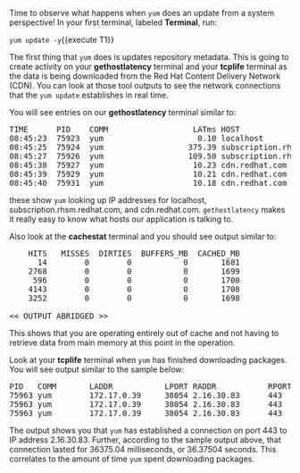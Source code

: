 Time to observe what happens when `yum` does an update from a system perspective! In your first terminal, labeled **Terminal**, run:

`yum update -y`{{execute T1}}

The first thing that `yum` does is updates repository metadata. This is going to create activity on your **gethostlatency** terminal and your **tcplife** terminal as the data is being downloaded from the Red Hat Content Delivery Network (CDN). You can look at those tool outputs to see the network connections that the `yum update` establishes in real time.

You will see entries on our **gethostlatency** terminal similar to:

<pre class="file">
TIME      PID    COMM                  LATms HOST
08:45:23  75923  yum                    0.10 localhost
08:45:25  75924  yum                  375.39 subscription.rhsm.redhat.com
08:45:27  75926  yum                  109.50 subscription.rhsm.redhat.com
08:45:38  75927  yum                   10.23 cdn.redhat.com
08:45:39  75929  yum                   10.21 cdn.redhat.com
08:45:40  75931  yum                   10.18 cdn.redhat.com
</pre>

these show `yum` looking up IP addresses for localhost, subscription.rhsm.redhat.com, and cdn.redhat.com. `gethostlatency` makes it really easy to know what hosts our application is talking to.

Also look at the **cachestat** terminal and you should see output similar to:

<pre class="file">
    HITS   MISSES  DIRTIES  BUFFERS_MB  CACHED_MB
      14        0        0           0       1681
    2768        0        0           0       1699
     596        0        0           0       1700
    4143        0        0           0       1708
    3252        0        0           0       1698

<< OUTPUT ABRIDGED >>
</pre>

This shows that you are operating entirely out of cache and not having to retrieve data from main memory at this point in the operation. 

Look at your **tcplife** terminal when `yum` has finished downloading packages.  You will see output similar to the sample below:

<pre class="file">
PID   COMM       LADDR           LPORT RADDR           RPORT TX_KB RX_KB MS
75963 yum        172.17.0.39     38054 2.16.30.83      443      23 138393 36375.04
75963 yum        172.17.0.39     38054 2.16.30.83      443      24 163378 36374.62
75963 yum        172.17.0.39     38054 2.16.30.83      443      22 163223 36374.69
</pre>


The output shows you that `yum` has established a connection on port 443 to IP address 2.16.30.83. Further, according to the sample output above, that connection lasted for 36375.04 milliseconds, or 36.37504 seconds. This correlates to the amount of time `yum` spent downloading packages.


